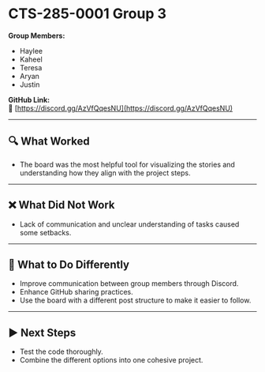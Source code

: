 # CTS-285-0001 Group 3

**Group Members:**  
- Haylee  
- Kaheel  
- Teresa  
- Aryan  
- Justin   

**GitHub Link:**  
🔗 [https://discord.gg/AzVfQqesNU](https://discord.gg/AzVfQqesNU)

---

## 🔍 What Worked  
- The board was the most helpful tool for visualizing the stories and understanding how they align with the project steps.

---

## ❌ What Did Not Work  
- Lack of communication and unclear understanding of tasks caused some setbacks.

---

## 🔄 What to Do Differently  
- Improve communication between group members through Discord.  
- Enhance GitHub sharing practices.  
- Use the board with a different post structure to make it easier to follow.

---

## ▶️ Next Steps  
- Test the code thoroughly.  
- Combine the different options into one cohesive project.
